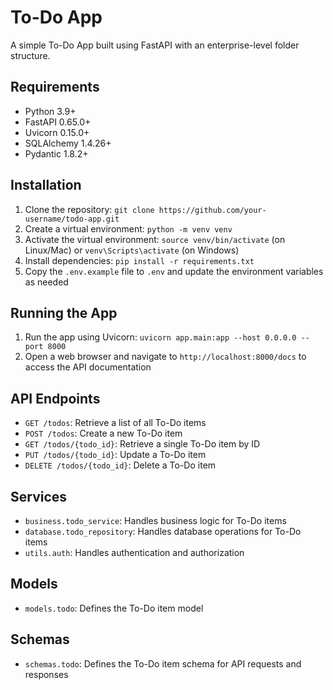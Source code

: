 # To-Do App

A simple To-Do App built using FastAPI with an enterprise-level folder structure.

## Requirements

* Python 3.9+
* FastAPI 0.65.0+
* Uvicorn 0.15.0+
* SQLAlchemy 1.4.26+
* Pydantic 1.8.2+

## Installation

1. Clone the repository: `git clone https://github.com/your-username/todo-app.git`
2. Create a virtual environment: `python -m venv venv`
3. Activate the virtual environment: `source venv/bin/activate` (on Linux/Mac) or `venv\Scripts\activate` (on Windows)
4. Install dependencies: `pip install -r requirements.txt`
5. Copy the `.env.example` file to `.env` and update the environment variables as needed

## Running the App

1. Run the app using Uvicorn: `uvicorn app.main:app --host 0.0.0.0 --port 8000`
2. Open a web browser and navigate to `http://localhost:8000/docs` to access the API documentation

## API Endpoints

* `GET /todos`: Retrieve a list of all To-Do items
* `POST /todos`: Create a new To-Do item
* `GET /todos/{todo_id}`: Retrieve a single To-Do item by ID
* `PUT /todos/{todo_id}`: Update a To-Do item
* `DELETE /todos/{todo_id}`: Delete a To-Do item

## Services

* `business.todo_service`: Handles business logic for To-Do items
* `database.todo_repository`: Handles database operations for To-Do items
* `utils.auth`: Handles authentication and authorization

## Models

* `models.todo`: Defines the To-Do item model

## Schemas

* `schemas.todo`: Defines the To-Do item schema for API requests and responses